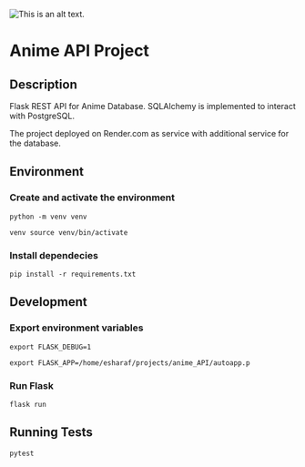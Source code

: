 ![This is an alt text.](https://external-content.duckduckgo.com/iu/?u=https%3A%2F%2Fi.postimg.cc%2Fxqr8Nmtn%2Fflask.png&f=1&nofb=1&ipt=9515c2d647d468e886dcf2bd9226d268e9c37a77778dfeef39cb5982a5fdf754&ipo=images "This is a sample image.")
# Anime API Project

## Description
Flask REST API for Anime Database. SQLAlchemy is implemented to interact with PostgreSQL.

The project deployed on Render.com as service with additional service for the database.

## Environment

### Create and activate the environment

```
python -m venv venv

venv source venv/bin/activate
```

### Install dependecies

```
pip install -r requirements.txt
```

## Development

### Export environment variables

```
export FLASK_DEBUG=1
```

```
export FLASK_APP=/home/esharaf/projects/anime_API/autoapp.p
```


### Run Flask

```
flask run
```

## Running Tests

```
pytest
```